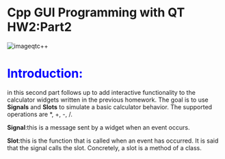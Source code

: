 

# Cpp GUI Programming with QT HW2:Part2

![imageqtc++](https://user-images.githubusercontent.com/93833171/142740904-ae7f6458-f497-47b1-b81f-f530250d112c.png)

# <span style="color:blue">Introduction:</span>
  in this second part follows up to add interactive functionality to the calculator widgets written in the previous homework. The goal is to use **Signals** and **Slots** to simulate a basic calculator behavior. The supported operations are *, +, -, /.

 **Signal**:this is a message sent by a widget when an event occurs.

 **Slot**:this is the function that is called when an event has occurred. It is said that the signal calls the slot. Concretely, a slot is a method of a class.
